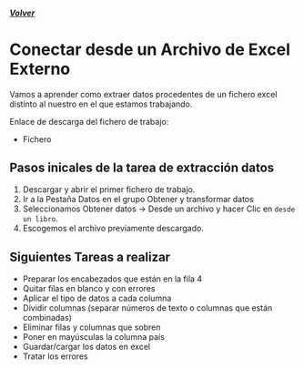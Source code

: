 ##### [Volver](/Curso-de-Herramientas-analiticas-para-auditoria-I/pages/Indice_curso.html)
<script src="https://kit.fontawesome.com/065728df02.js" crossorigin="anonymous"></script>

# Conectar desde un Archivo de Excel Externo
 
Vamos a aprender como extraer datos procedentes de un fichero excel distinto al nuestro en el que estamos trabajando.

Enlace de descarga del fichero de trabajo:  

* Fichero <a href="/Curso-de-Herramientas-analiticas-para-auditoria-I/downloads/4.Ventas_Pedidos.xlsx"><i class="fas fa-file-excel"></i> </a>


## Pasos inicales de la tarea de extracción datos 

1. Descargar y abrir el primer fichero de trabajo.
2. Ir a la Pestaña Datos en el grupo Obtener y transformar datos
3. Seleccionamos Obtener datos -> Desde un archivo y hacer Clic en  `desde un libro`.
4. Escogemos el archivo previamente descargado.

## Siguientes Tareas a realizar

* Preparar los encabezados que están en la fila 4
* Quitar filas en blanco y con errores
* Aplicar el tipo de datos a cada columna
* Dividir columnas (separar números de texto o columnas que están combinadas)
* Eliminar filas y columnas que sobren
* Poner en mayúsculas la columna país
* Guardar/cargar los datos en excel
* Tratar los errores



